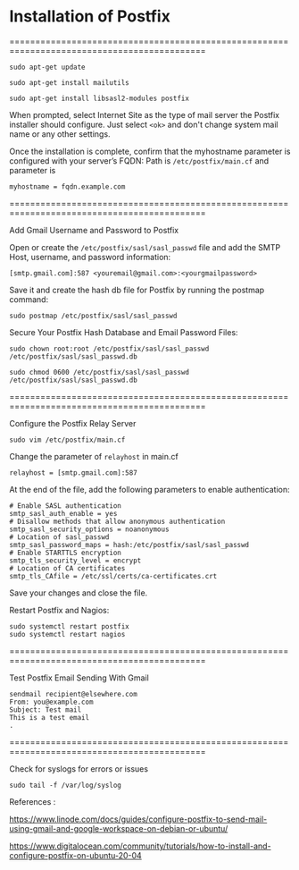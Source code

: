 # Installation of Postfix

============================================================================================
```
sudo apt-get update
```
```
sudo apt-get install mailutils
```
```
sudo apt-get install libsasl2-modules postfix
```

When prompted, select Internet Site as the type of mail server the Postfix installer should configure. 
Just select ```<ok>``` and don't change system mail name or any other settings.

Once the installation is complete, confirm that the myhostname parameter is configured with your server’s FQDN:
Path is ```/etc/postfix/main.cf``` and parameter is
```
myhostname = fqdn.example.com
```
============================================================================================

Add Gmail Username and Password to Postfix
  
Open or create the ```/etc/postfix/sasl/sasl_passwd``` file and add the SMTP Host, username, and password information:
```
[smtp.gmail.com]:587 <youremail@gmail.com>:<yourgmailpassword>  
``` 
Save it and create the hash db file for Postfix by running the postmap command:
```
sudo postmap /etc/postfix/sasl/sasl_passwd
```
Secure Your Postfix Hash Database and Email Password Files:
```
sudo chown root:root /etc/postfix/sasl/sasl_passwd /etc/postfix/sasl/sasl_passwd.db
```
```
sudo chmod 0600 /etc/postfix/sasl/sasl_passwd /etc/postfix/sasl/sasl_passwd.db
```
============================================================================================
 
Configure the Postfix Relay Server
  
```
sudo vim /etc/postfix/main.cf
```
Change the parameter of ```relayhost``` in main.cf
```
relayhost = [smtp.gmail.com]:587
```
At the end of the file, add the following parameters to enable authentication:
```
# Enable SASL authentication
smtp_sasl_auth_enable = yes
# Disallow methods that allow anonymous authentication
smtp_sasl_security_options = noanonymous
# Location of sasl_passwd
smtp_sasl_password_maps = hash:/etc/postfix/sasl/sasl_passwd
# Enable STARTTLS encryption
smtp_tls_security_level = encrypt
# Location of CA certificates
smtp_tls_CAfile = /etc/ssl/certs/ca-certificates.crt
```

Save your changes and close the file.

Restart Postfix and Nagios:

```
sudo systemctl restart postfix
sudo systemctl restart nagios

```
============================================================================================

Test Postfix Email Sending With Gmail
```
sendmail recipient@elsewhere.com
From: you@example.com
Subject: Test mail
This is a test email
.
```
============================================================================================

Check for syslogs for errors or issues
```
sudo tail -f /var/log/syslog
```
References :

https://www.linode.com/docs/guides/configure-postfix-to-send-mail-using-gmail-and-google-workspace-on-debian-or-ubuntu/

https://www.digitalocean.com/community/tutorials/how-to-install-and-configure-postfix-on-ubuntu-20-04
